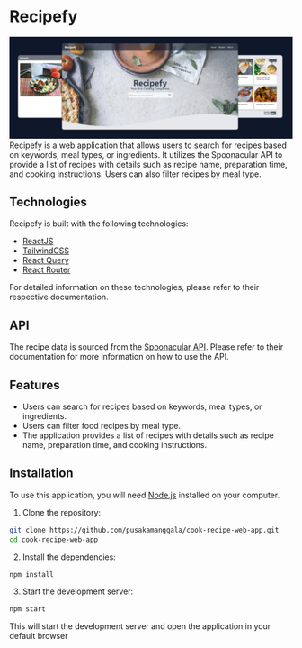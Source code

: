 # Recipefy
![Page Screenshot](public/screenshot/Screenshot.png)
Recipefy is a web application that allows users to search for recipes based on keywords, meal types, or ingredients. It utilizes the Spoonacular API to provide a list of recipes with details such as recipe name, preparation time, and cooking instructions. Users can also filter recipes by meal type.

## Technologies

Recipefy is built with the following technologies:

- [ReactJS](https://reactjs.org/)
- [TailwindCSS](https://tailwindcss.com/)
- [React Query](https://react-query.tanstack.com/)
- [React Router](https://reactrouter.com/)

For detailed information on these technologies, please refer to their respective documentation.

## API

The recipe data is sourced from the [Spoonacular API](https://spoonacular.com/food-api). Please refer to their documentation for more information on how to use the API.

## Features

- Users can search for recipes based on keywords, meal types, or ingredients.
- Users can filter food recipes by meal type.
- The application provides a list of recipes with details such as recipe name, preparation time, and cooking instructions.


## Installation

To use this application, you will need [Node.js](https://nodejs.org/) installed on your computer.

1. Clone the repository:
```bash
git clone https://github.com/pusakamanggala/cook-recipe-web-app.git
cd cook-recipe-web-app
```

2. Install the dependencies:
```bash
npm install
```
3. Start the development server:
```bash
npm start
```
This will start the development server and open the application in your default browser
